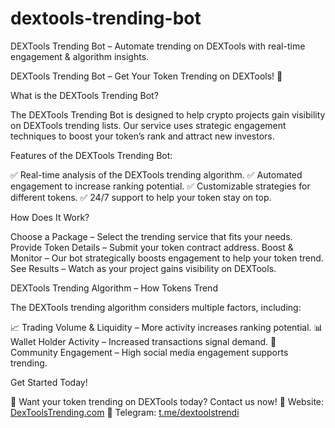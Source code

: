# dextools-trending-bot
DEXTools Trending Bot – Automate trending on DEXTools with real-time engagement &amp; algorithm insights. 

DEXTools Trending Bot – Get Your Token Trending on DEXTools! 🚀

What is the DEXTools Trending Bot?

The DEXTools Trending Bot is designed to help crypto projects gain visibility on DEXTools trending lists. Our service uses strategic engagement techniques to boost your token’s rank and attract new investors.

Features of the DEXTools Trending Bot:

✅ Real-time analysis of the DEXTools trending algorithm.
✅ Automated engagement to increase ranking potential.
✅ Customizable strategies for different tokens.
✅ 24/7 support to help your token stay on top.

How Does It Work?

Choose a Package – Select the trending service that fits your needs.
Provide Token Details – Submit your token contract address.
Boost & Monitor – Our bot strategically boosts engagement to help your token trend.
See Results – Watch as your project gains visibility on DEXTools.

DEXTools Trending Algorithm – How Tokens Trend

The DEXTools trending algorithm considers multiple factors, including:

📈 Trading Volume & Liquidity – More activity increases ranking potential.
📊 Wallet Holder Activity – Increased transactions signal demand.
🔄 Community Engagement – High social media engagement supports trending.

Get Started Today!

🚀 Want your token trending on DEXTools today? Contact us now!
📩 Website: [DexToolsTrending.com](https://dextoolstrending.com)
📢 Telegram: [t.me/dextoolstrendi](https://t.me/dextoolstrendingcom)

